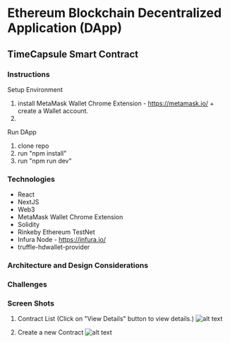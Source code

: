 # Ethereum Blockchain Decentralized Application (DApp)

## TimeCapsule Smart Contract

### Instructions

Setup Environment
1. install MetaMask Wallet Chrome Extension - https://metamask.io/ + create a Wallet account.
2. 

Run DApp
1. clone repo
2. run "npm install"
4. run "npm run dev"

### Technologies

- React
- NextJS
- Web3
- MetaMask Wallet Chrome Extension
- Solidity
- Rinkeby Ethereum TestNet 
- Infura Node - https://infura.io/
- truffle-hdwallet-provider

### Architecture and Design Considerations

### Challenges

### Screen Shots

1. Contract List (Click on "View Details" button to view details.)
![alt text](./githubimg/QAList.png)

2. Create a new Contract
![alt text](./githubimg/QADetails.png)
